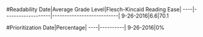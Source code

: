 #Readability
Date|Average Grade Level|Flesch-Kincaid Reading Ease|
----|-------------------|---------------------------|
9-26-2016|6.6|70.1

#Prioritization
Date|Percentage|
----|----------|
9-26-2016|0%
